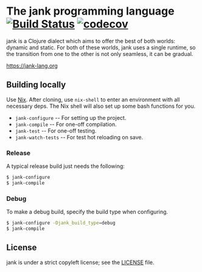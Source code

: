 # The jank programming language [![Build Status](https://app.travis-ci.com/jeaye/jank.svg?branch=main)](https://travis-ci.org/jeaye/jank) [![codecov](https://codecov.io/gh/jeaye/jank/branch/main/graph/badge.svg)](https://codecov.io/gh/jeaye/jank)

jank is a Clojure dialect which aims to offer the best of both worlds: dynamic
and static. For both of these worlds, jank uses a single runtime, so the
transition from one to the other is not only seamless, it can be gradual.

https://jank-lang.org

## Building locally
Use [Nix](https://nixos.org/manual/nix/stable/). After cloning, use `nix-shell`
to enter an environment with all necessary deps. The Nix shell will also set up
some bash functions for you.

* `jank-configure` -- For setting up the project.
* `jank-compile` -- For one-off compilation.
* `jank-test` -- For one-off testing.
* `jank-watch-tests` -- For test hot reloading on save.

### Release
A typical release build just needs the following:

```bash
$ jank-configure
$ jank-compile
```

### Debug
To make a debug build, specify the build type when configuring.

```bash
$ jank-configure -Djank_build_type=debug
$ jank-compile
```

## License
jank is under a strict copyleft license; see the
[LICENSE](https://github.com/jeaye/jank/blob/main/LICENSE) file.
